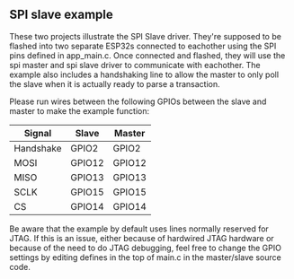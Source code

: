 ## SPI slave example

These two projects illustrate the SPI Slave driver. They're supposed to be flashed into two separate ESP32s connected to eachother using the SPI pins defined in app_main.c. Once connected and flashed, they will use the spi master and spi slave driver to communicate with eachother. The example also includes a handshaking line to allow the master to only poll the  slave when it is actually ready to parse a transaction.

Please run wires between the following GPIOs between the slave and master to make the example function:

| Signal    | Slave  | Master |
|-----------|--------|--------|
| Handshake | GPIO2  | GPIO2  |
| MOSI      | GPIO12 | GPIO12 |
| MISO      | GPIO13 | GPIO13 |
| SCLK      | GPIO15 | GPIO15 |
| CS        | GPIO14 | GPIO14 |

Be aware that the example by default uses lines normally reserved for JTAG. If this is an issue, either because of hardwired JTAG hardware or because of the need to do JTAG debugging, feel free to change the GPIO settings by editing defines in the top of main.c in the master/slave source code.
